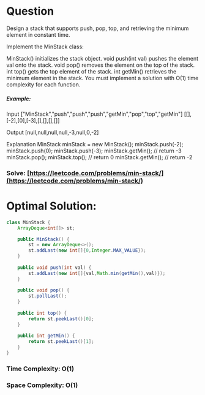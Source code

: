 # Question

Design a stack that supports push, pop, top, and retrieving the minimum element in constant time.

Implement the MinStack class:

MinStack() initializes the stack object.
void push(int val) pushes the element val onto the stack.
void pop() removes the element on the top of the stack.
int top() gets the top element of the stack.
int getMin() retrieves the minimum element in the stack.
You must implement a solution with O(1) time complexity for each function.



##### Example:

Input
["MinStack","push","push","push","getMin","pop","top","getMin"]
[[],[-2],[0],[-3],[],[],[],[]]

Output
[null,null,null,null,-3,null,0,-2]

Explanation
MinStack minStack = new MinStack();
minStack.push(-2);
minStack.push(0);
minStack.push(-3);
minStack.getMin(); // return -3
minStack.pop();
minStack.top();    // return 0
minStack.getMin(); // return -2




### Solve: [https://leetcode.com/problems/min-stack/](https://leetcode.com/problems/min-stack/)
   


# Optimal Solution:  


``` java
class MinStack {
    ArrayDeque<int[]> st;

    public MinStack() {
        st = new ArrayDeque<>();
        st.addLast(new int[]{0,Integer.MAX_VALUE});
    }
    
    public void push(int val) {
        st.addLast(new int[]{val,Math.min(getMin(),val)});
    }
    
    public void pop() {
        st.pollLast();
    }
    
    public int top() {
        return st.peekLast()[0];
    }
    
    public int getMin() {
        return st.peekLast()[1];
    }
}
```
### Time Complexity: O(1)
### Space Complexity: O(1)